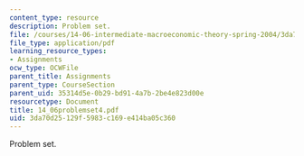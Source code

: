 ```yaml
---
content_type: resource
description: Problem set.
file: /courses/14-06-intermediate-macroeconomic-theory-spring-2004/3da70d25129f5983c169e414ba05c360_14_06problemset4.pdf
file_type: application/pdf
learning_resource_types:
- Assignments
ocw_type: OCWFile
parent_title: Assignments
parent_type: CourseSection
parent_uid: 35314d5e-0b29-bd91-4a7b-2be4e823d00e
resourcetype: Document
title: 14_06problemset4.pdf
uid: 3da70d25-129f-5983-c169-e414ba05c360
---
```

Problem set.

